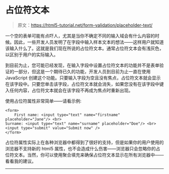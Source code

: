 # 占位符文本

> 原文：<https://html5-tutorial.net/form-validation/placeholder-text/>

一个空的表单可能有点吓人，尤其是当你不确定不同的输入域会有什么内容的时候。因此，一些开发人员发明了在字段中输入样本文本的想法——这样用户就知道该输入什么了。这就是我们现在所说的占位符文本。通常占位符文本会有浅灰色，以区别于用户的实际输入。

到目前为止，您可能已经发现，在输入字段中设置占位符文本的功能并不是表单验证的一部分，但这是一个期待已久的功能，开发人员到目前为止一直在使用 JavaScript 创建这个功能。只要输入字段为空且没有焦点，占位符文本就会显示在该字段中。只要您单击该字段，占位符文本就会消失，如果您没有在该字段中键入任何内容，占位符文本就会在该字段不再成为焦点时重新出现。

使用占位符属性非常简单——请看示例:

```
<form>
	First name: <input type="text" name="firstname" placeholder="Jane"/> <br>
Surname: <input type="text" name="surname" placeholder="Doe"/> <br>
<input type="submit" value="Submit now" />
</form>
```

占位符属性实际上在各种浏览器中都得到了很好的支持，但是如果你的用户使用的浏览器不支持新的 html5 属性，也不会造成什么伤害——浏览器只会忽略你的占位符文本。当然，你可以使用聚合填充来确保占位符文本显示在所有浏览器中——看看我的建议。

* * *